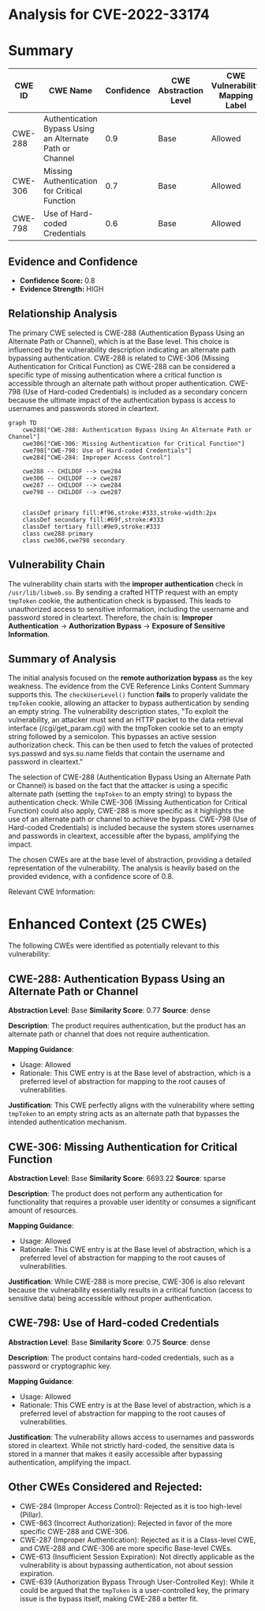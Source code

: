 # Analysis for CVE-2022-33174

# Summary
| CWE ID | CWE Name | Confidence | CWE Abstraction Level | CWE Vulnerability Mapping Label | CWE-Vulnerability Mapping Notes |
|---|---|---|---|---|---|
| CWE-288 | Authentication Bypass Using an Alternate Path or Channel | 0.9 | Base | Allowed | Primary CWE |
| CWE-306 | Missing Authentication for Critical Function | 0.7 | Base | Allowed | Secondary Candidate |
| CWE-798 | Use of Hard-coded Credentials | 0.6 | Base | Allowed | Secondary Candidate |

## Evidence and Confidence

*   **Confidence Score:** 0.8
*   **Evidence Strength:** HIGH

## Relationship Analysis
The primary CWE selected is CWE-288 (Authentication Bypass Using an Alternate Path or Channel), which is at the Base level. This choice is influenced by the vulnerability description indicating an alternate path bypassing authentication. CWE-288 is related to CWE-306 (Missing Authentication for Critical Function) as CWE-288 can be considered a specific type of missing authentication where a critical function is accessible through an alternate path without proper authentication. CWE-798 (Use of Hard-coded Credentials) is included as a secondary concern because the ultimate impact of the authentication bypass is access to usernames and passwords stored in cleartext.

```mermaid
graph TD
    cwe288["CWE-288: Authentication Bypass Using An Alternate Path or Channel"]
    cwe306["CWE-306: Missing Authentication for Critical Function"]
    cwe798["CWE-798: Use of Hard-coded Credentials"]
    cwe284["CWE-284: Improper Access Control"]

    cwe288 -- CHILDOF --> cwe284
    cwe306 -- CHILDOF --> cwe287
    cwe287 -- CHILDOF --> cwe284
    cwe798 -- CHILDOF --> cwe287
    

    classDef primary fill:#f96,stroke:#333,stroke-width:2px
    classDef secondary fill:#69f,stroke:#333
    classDef tertiary fill:#9e9,stroke:#333
    class cwe288 primary
    class cwe306,cwe798 secondary
```

## Vulnerability Chain
The vulnerability chain starts with the **improper authentication** check in `/usr/lib/libweb.so`. By sending a crafted HTTP request with an empty `tmpToken` cookie, the authentication check is bypassed. This leads to unauthorized access to sensitive information, including the username and password stored in cleartext. Therefore, the chain is: **Improper Authentication** -> **Authorization Bypass** -> **Exposure of Sensitive Information**.

## Summary of Analysis
The initial analysis focused on the **remote authorization bypass** as the key weakness. The evidence from the CVE Reference Links Content Summary supports this. The `checkUserLevel()` function **fails** to properly validate the `tmpToken` cookie, allowing an attacker to bypass authentication by sending an empty string. The vulnerability description states, "To exploit the vulnerability, an attacker must send an HTTP packet to the data retrieval interface (/cgi/get_param.cgi) with the tmpToken cookie set to an empty string followed by a semicolon. This bypasses an active session authorization check. This can be then used to fetch the values of protected sys.passwd and sys.su.name fields that contain the username and password in cleartext."

The selection of CWE-288 (Authentication Bypass Using an Alternate Path or Channel) is based on the fact that the attacker is using a specific alternate path (setting the `tmpToken` to an empty string) to bypass the authentication check. While CWE-306 (Missing Authentication for Critical Function) could also apply, CWE-288 is more specific as it highlights the use of an alternate path or channel to achieve the bypass. CWE-798 (Use of Hard-coded Credentials) is included because the system stores usernames and passwords in cleartext, accessible after the bypass, amplifying the impact.

The chosen CWEs are at the base level of abstraction, providing a detailed representation of the vulnerability. The analysis is heavily based on the provided evidence, with a confidence score of 0.8.

Relevant CWE Information:

# Enhanced Context (25 CWEs)
The following CWEs were identified as potentially relevant to this vulnerability:

## CWE-288: Authentication Bypass Using an Alternate Path or Channel
**Abstraction Level**: Base
**Similarity Score**: 0.77
**Source**: dense

**Description**:
The product requires authentication, but the product has an alternate path or channel that does not require authentication.

**Mapping Guidance**:
- Usage: Allowed
- Rationale: This CWE entry is at the Base level of abstraction, which is a preferred level of abstraction for mapping to the root causes of vulnerabilities.

**Justification**: This CWE perfectly aligns with the vulnerability where setting `tmpToken` to an empty string acts as an alternate path that bypasses the intended authentication mechanism.

## CWE-306: Missing Authentication for Critical Function
**Abstraction Level**: Base
**Similarity Score**: 6693.22
**Source**: sparse

**Description**:
The product does not perform any authentication for functionality that requires a provable user identity or consumes a significant amount of resources.

**Mapping Guidance**:
- Usage: Allowed
- Rationale: This CWE entry is at the Base level of abstraction, which is a preferred level of abstraction for mapping to the root causes of vulnerabilities.

**Justification**: While CWE-288 is more precise, CWE-306 is also relevant because the vulnerability essentially results in a critical function (access to sensitive data) being accessible without proper authentication.

## CWE-798: Use of Hard-coded Credentials
**Abstraction Level**: Base
**Similarity Score**: 0.75
**Source**: dense

**Description**:
The product contains hard-coded credentials, such as a password or cryptographic key.

**Mapping Guidance**:
- Usage: Allowed
- Rationale: This CWE entry is at the Base level of abstraction, which is a preferred level of abstraction for mapping to the root causes of vulnerabilities.

**Justification**: The vulnerability allows access to usernames and passwords stored in cleartext. While not strictly hard-coded, the sensitive data is stored in a manner that makes it easily accessible after bypassing authentication, amplifying the impact.

## Other CWEs Considered and Rejected:
*   CWE-284 (Improper Access Control): Rejected as it is too high-level (Pillar).
*   CWE-863 (Incorrect Authorization): Rejected in favor of the more specific CWE-288 and CWE-306.
*   CWE-287 (Improper Authentication): Rejected as it is a Class-level CWE, and CWE-288 and CWE-306 are more specific Base-level CWEs.
*   CWE-613 (Insufficient Session Expiration): Not directly applicable as the vulnerability is about bypassing authentication, not about session expiration.
*   CWE-639 (Authorization Bypass Through User-Controlled Key): While it could be argued that the `tmpToken` is a user-controlled key, the primary issue is the bypass itself, making CWE-288 a better fit.